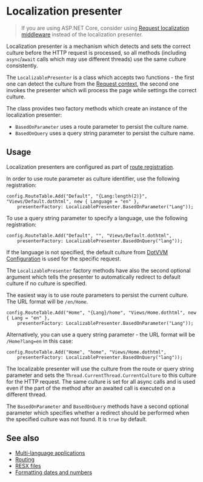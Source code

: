 # Localization presenter

> If you are using ASP.NET Core, consider using [Request localization middleware](~/pages/concepts/localization-and-cultures/multi-language-applications?tabs=aspnetcore#switching-cultures) instead of the localization presenter.

Localization presenter is a mechanism which detects and sets the correct culture before the HTTP request is processed, so all methods (including `async`/`await` calls which may use different threads) use the same culture consistently.

The `LocalizablePresenter` is a class which accepts two functions - the first one can detect the culture from the [Request context](~/pages/concepts/viewmodels/request-context), the second one invokes the presenter which will process the page while settings the correct culture.

The class provides two factory methods which create an instance of the localization presenter:

* `BasedOnParameter` uses a route parameter to persist the culture name.
* `BasedOnQuery` uses a query string parameter to persist the culture name.

## Usage

Localization presenters are configured as part of [route registration](~/pages/concepts/routing/overview). 

In order to use route parameter as culture identifier, use the following registration:

```CSHARP
config.RouteTable.Add("Default", "{Lang:length(2)}", "Views/Default.dothtml", new { Language = "en" }, 
    presenterFactory: LocalizablePresenter.BasedOnParameter("Lang"));
```

To use a query string parameter to specify a language, use the following registration:

```CSHARP
config.RouteTable.Add("Default", "", "Views/Default.dothtml", 
    presenterFactory: LocalizablePresenter.BasedOnQuery("lang"));
```

If the language is not specified, the default culture from [DotVVM Configuration](~/pages/concepts/configuration/overview) is used for the specific request.

The `LocalizablePresenter` factory methods have also the second optional argument which tells the presenter to automatically redirect to default culture if no culture is specified.

The easiest way is to use route parameters to persist the current culture. The URL format will be `/en/Home`.

```CSHARP
config.RouteTable.Add("Home", "{Lang}/home", "Views/Home.dothtml", new { Lang = "en" }, 
    presenterFactory: LocalizablePresenter.BasedOnParameter("Lang"));
```

Alternatively, you can use a query string parameter - the URL format will be `/Home?lang=en` in this case:

```CSHARP
config.RouteTable.Add("Home", "home", "Views/Home.dothtml", 
    presenterFactory: LocalizablePresenter.BasedOnQuery("lang"));
```

The localizable presenter will use the culture from the route or query string parameter and sets the `Thread.CurrentThread.CurrentCulture` to this culture for the HTTP request. The same culture is set for all async calls and is used even if the part of the method after an awaited call is executed on a different thread.

The `BasedOnParameter` and `BasedOnQuery` methods have a second optional parameter which specifies whether a redirect should be performed when the specified culture was not found. It is `true` by default.

## See also

* [Multi-language applications](multi-language-applications)
* [Routing](~/pages/concepts/routing/overview)
* [RESX files](resx-files)
* [Formatting dates and numbers](formatting-dates-and-numbers)
